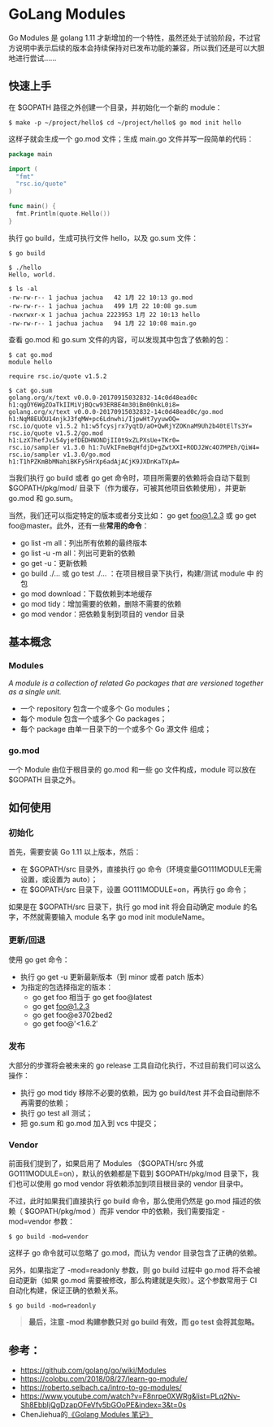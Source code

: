# GoLang Modules

Go Modules 是 golang 1.11 才新增加的一个特性，虽然还处于试验阶段，不过官方说明中表示后续的版本会持续保持对已发布功能的兼容，所以我们还是可以大胆地进行尝试……



## 快速上手

在 $GOPATH 路径之外创建一个目录，并初始化一个新的 module：

```shell
$ make -p ~/project/hello$ cd ~/project/hello$ go mod init hello
```



这样子就会生成一个 go.mod 文件；生成 main.go 文件并写一段简单的代码：

```go
package main 

import (
  "fmt"
  "rsc.io/quote"
)

func main() {
  fmt.Println(quote.Hello())
}
```



执行 go build，生成可执行文件 hello，以及 go.sum 文件：

```shell
$ go build

$ ./hello
Hello, world.

$ ls -al
-rw-rw-r-- 1 jachua jachua   42 1月 22 10:13 go.mod
-rw-rw-r-- 1 jachua jachua   499 1月 22 10:08 go.sum
-rwxrwxr-x 1 jachua jachua 2223953 1月 22 10:13 hello
-rw-rw-r-- 1 jachua jachua   94 1月 22 10:08 main.go
```



 查看 go.mod 和 go.sum 文件的内容，可以发现其中包含了依赖的包：

```shell
$ cat go.mod
module hello

require rsc.io/quote v1.5.2

$ cat go.sum
golang.org/x/text v0.0.0-20170915032832-14c0d48ead0c h1:qgOY6WgZOaTkIIMiVjBQcw93ERBE4m30iBm00nkL0i8=
golang.org/x/text v0.0.0-20170915032832-14c0d48ead0c/go.mod h1:NqM8EUOU14njkJ3fqMW+pc6Ldnwhi/IjpwHt7yyuwOQ=
rsc.io/quote v1.5.2 h1:w5fcysjrx7yqtD/aO+QwRjYZOKnaM9Uh2b40tElTs3Y=
rsc.io/quote v1.5.2/go.mod h1:LzX7hefJvL54yjefDEDHNONDjII0t9xZLPXsUe+TKr0=
rsc.io/sampler v1.3.0 h1:7uVkIFmeBqHfdjD+gZwtXXI+RODJ2Wc4O7MPEh/QiW4=
rsc.io/sampler v1.3.0/go.mod h1:T1hPZKmBbMNahiBKFy5HrXp6adAjACjK9JXDnKaTXpA=
```



当我们执行 go build 或者 go get 命令时，项目所需要的依赖将会自动下载到 $GOPATH/pkg/mod/ 目录下（作为缓存，可被其他项目依赖使用），并更新 go.mod 和 go.sum。

当然，我们还可以指定特定的版本或者分支比如： go get foo@1.2.3 或 go get foo@master。此外，还有一些**常用的命令**：

- go list -m all：列出所有依赖的最终版本
- go list -u -m all：列出可更新的依赖
- go get -u：更新依赖
- go build ./… 或 go test ./… ：在项目根目录下执行，构建/测试 module 中 的包
- go mod download：下载依赖到本地缓存
- go mod tidy：增加需要的依赖，删除不需要的依赖
- go mod vendor：把依赖复制到项目的 vendor 目录



## 基本概念

### Modules

*A module is a collection of related Go packages that are versioned together as a single unit.*

- 一个 repository 包含一个或多个 Go modules；
- 每个 module 包含一个或多个 Go packages；
- 每个 package 由单一目录下的一个或多个 Go 源文件 组成；

### go.mod

一个 Module 由位于根目录的 go.mod 和一些 go 文件构成，module 可以放在 $GOPATH 目录之外。



## 如何使用

### 初始化

首先，需要安装 Go 1.11 以上版本，然后：

- 在 $GOPATH/src 目录外，直接执行 go 命令（环境变量GO111MODULE无需设置，或设置为 auto）；
- 在 $GOPATH/src 目录下，设置 GO111MODULE=on，再执行 go 命令；

如果是在 $GOPATH/src 目录下，执行 go mod init 将会自动确定 module 的名字，不然就需要输入 module 名字 go mod init moduleName。



### 更新/回退

使用 go get 命令：

- 执行 go get -u 更新最新版本（到 minor 或者 patch 版本）
- 为指定的包选择指定的版本：
  - go get foo 相当于 go get foo@latest 
  - go get foo@1.2.3 
  - go get foo@e3702bed2
  - go get foo@'<1.6.2′

### 发布

大部分的步骤将会被未来的 go release 工具自动化执行，不过目前我们可以这么操作：

- 执行 go mod tidy 移除不必要的依赖，因为 go build/test 并不会自动删除不再需要的依赖；
- 执行 go test all 测试；
- 把 go.sum 和 go.mod 加入到 vcs 中提交；



### Vendor

前面我们提到了，如果启用了 Modules （$GOPATH/src 外或 GO111MODULE=on），默认的依赖都是下载到 $GOPATH/pkg/mod 目录下，我们也可以使用 go mod vendor 将依赖添加到项目根目录的 vendor 目录中。

不过，此时如果我们直接执行 go build 命令，那么使用仍然是 go.mod 描述的依赖（ $GOPATH/pkg/mod ）而非 vendor 中的依赖，我们需要指定 -mod=vendor 参数：

```shell
$ go build -mod=vendor
```



这样子 go 命令就可以忽略了 go.mod，而认为 vendor 目录包含了正确的依赖。

另外，如果指定了 -mod=readonly 参数，则 go build 过程中 go.mod 将不会被自动更新（如果 go.mod 需要被修改，那么构建就是失败）。这个参数常用于 CI 自动化构建，保证正确的依赖关系。

```shell
$ go build -mod=readonly
```



> **最后，注意 -mod 构建参数只对 go build 有效，而 go test 会将其忽略。**

 

## 参考：

- https://github.com/golang/go/wiki/Modules
- https://colobu.com/2018/08/27/learn-go-module/
- https://roberto.selbach.ca/intro-to-go-modules/
- https://www.youtube.com/watch?v=F8nrpe0XWRg&list=PLq2Nv-Sh8EbbIjQgDzapOFeVfv5bGOoPE&index=3&t=0s
- ChenJiehua的[《Golang Modules 笔记》](https://chenjiehua.me/golang/go-modules-intro.html)

